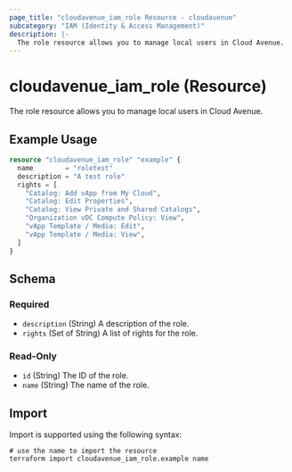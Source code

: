 ```yaml
---
page_title: "cloudavenue_iam_role Resource - cloudavenue"
subcategory: "IAM (Identity & Access Management)"
description: |-
  The role resource allows you to manage local users in Cloud Avenue.
---
```


# cloudavenue_iam_role (Resource)

The role resource allows you to manage local users in Cloud Avenue.

## Example Usage

```terraform
resource "cloudavenue_iam_role" "example" {
  name        = "roletest"
  description = "A test role"
  rights = [
    "Catalog: Add vApp from My Cloud",
    "Catalog: Edit Properties",
    "Catalog: View Private and Shared Catalogs",
    "Organization vDC Compute Policy: View",
    "vApp Template / Media: Edit",
    "vApp Template / Media: View",
  ]
}
```

<!-- schema generated by tfplugindocs -->
## Schema

### Required

- `description` (String) A description of the role.
- `rights` (Set of String) A list of rights for the role.

### Read-Only

- `id` (String) The ID of the role.
- `name` (String) The name of the role.

## Import

Import is supported using the following syntax:
```shell
# use the name to import the resource
terraform import cloudavenue_iam_role.example name
```